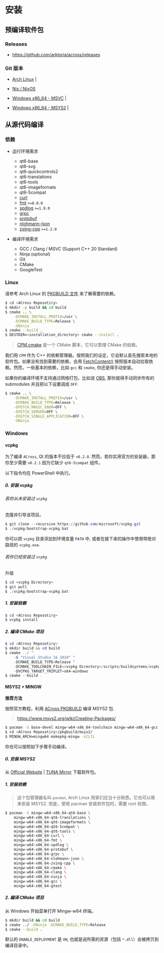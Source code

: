 # 安装

## 预编译软件包

### Releases
- https://github.com/arktoria/across/releases

### Git 版本 

- [Arch Linux](https://github.com/ArkToria/ACross/actions/workflows/arch-build.yaml) | <span id="across-git-archlinux"></span>

- [Nix / NixOS](https://github.com/ArkToria/ACross/actions/workflows/nix-build.yaml)

- [Windows x86_64 - MSVC](https://github.com/ArkToria/ACross/actions/workflows/msvc-build.yaml) | <span id="across-git-msvc"></span>

- [Windows x86_64 - MSYS2](https://github.com/ArkToria/ACross/actions/workflows/msys2-mingw64-build.yaml) | <span id="across-git-mingw-w64"></span>

## 从源代码编译

### 依赖
- 运行环境需求
    - qt6-base
    - qt6-svg
    - qt6-quickcontrols2
    - qt6-translations
    - qt6-tools
    - qt6-imageformats
    - qt6-5compat
    - [curl](https://github.com/curl/curl)
    - [fmt](https://github.com/fmtlib/fmt) `>=8.0.0`
    - [spdlog](https://github.com/gabime/spdlog) `>=1.9.0`
    - [grpc](https://github.com/grpc/grpc)
    - [protobuf](https://github.com/protocolbuffers/protobuf)
    - [nlohmann-json](https://github.com/nlohmann/json)
    - [zxing-cpp](https://github.com/nu-book/zxing-cpp) `>=1.2.0`

- 编译环境需求
    - GCC / Clang / MSVC (Support C++ 20 Standard)
    - Ninja (optional)
    - Git
    - CMake
    - GoogleTest

### Linux

请参考 Arch Linux 的 [PKGBUILD 文件](https://github.com/ArkToria/ACross/blob/master/pkgbuild/arch/across-dev-git/PKGBUILD) 来了解需要的依赖。

```bash
$ cd <ACross Reposotiry>
$ mkdir -p build && cd build
$ cmake .. \
    -DCMAKE_INSTALL_PREFIX=/usr \
    -DCMAKE_BUILD_TYPE=Release \
    -GNinja
$ cmake --build .
$ DESTDIR=<installation_directory> cmake --install .
```

> [CPM.cmake](https://github.com/cpm-cmake/CPM.cmake) 是一个 CMake 脚本，它可以管理 CMake 的依赖。

我们用 `CPM` 作为 C++ 的依赖管理器。按照我们的设定，它会默认首先搜索本地的软件包。如果没有找到需要的依赖，会用 [FetchContent()](https://cmake.org/cmake/help/latest/module/FetchContent.html) 按照版本自动拉取依赖。然而，一些基本的依赖，比如 `gcc` 和 `cmake`, 你还是得手动安装。

如果你的编译环境不支持通过网络打包，比如说 [OBS](https://build.opensuse.org/), 那你就得手动同步所有的 submodules 并且把以下设置调成 `OFF`.

```bash
$ cmake .. \
    -DCMAKE_INSTALL_PREFIX=/usr \
    -DCMAKE_BUILD_TYPE=Release \
    -DFETCH_MAGIC_ENUM=OFF \
    -DFETCH_SEMVER=OFF \
    -DFETCH_SINGLE_APPLICATION=OFF \
    -GNinja
```
### Windows

#### vcpkg

为了编译 `ACross`,  Qt 的版本不应低于 `v6.2.0`. 然而，若你实用官方的安装器，那你至少需要 `v6.2.1` 因为它缺少 `qt6-5compat` 组件。

以下指令均在 PowerShell 中执行。

##### 0. 安装 vcpkg

###### 若你从未安装过 `vcpkg`

克隆并引导该项目。

```powershell
$ git clone --recursive https://github.com/microsoft/vcpkg.git
$ ./vcpkg/bootstrap-vcpkg.bat
```

你可以把 `vcpkg` 目录添加到环境变量 `PATH` 中, 或者在接下来的操作中使用带绝对路径的 `vcpkg.exe`.

###### 若你已经安装过 `vcpkg`

升级

```powershell
$ cd <vcpkg Directory>
$ git pull
$ ./vcpkg/bootstrap-vcpkg.bat
```

##### 1. 安装依赖

```powershell
$ cd <ACross Reposotiry>
$ vcpkg install
```

##### 2. 编译 CMake 项目

```powershell
$ cd <ACross Reposotiry>
$ mkdir build && cd build
$ cmake ../ ^
    -G "Visual Studio 16 2019" ^
    -DCMAKE_BUILD_TYPE=Release ^
    -DCMAKE_TOOLCHAIN_FILE=<vcpkg Directory>/scripts/buildsystems/vcpkg.cmake ^
    -DVCPKG_TARGET_TRIPLET=x64-windows
$ cmake --build .
```

#### MSYS2 + MINGW
**推荐方法**

按照官方教程，利用 [ACross PKGBUILD](https://github.com/ArkToria/ACross/blob/master/pkgbuild/msys2/PKGBUILD) 编译 MSYS2 包.

> https://www.msys2.org/wiki/Creating-Packages/

```bash
$ pacman -S base-devel mingw-w64-x86_64-toolchain mingw-w64-x86_64-gcc
$ cd <ACross Reposotiry>/pkgbuild/msys2/
$ MINGW_ARCH=mingw64 makepkg-mingw -sCLfi
```

你也可以按照如下步骤手动编译。

##### 0. 安装 MSYS2

从 [Official Website](https://www.msys2.org/) | [TUNA Mirror](https://mirrors.tuna.tsinghua.edu.cn/msys2/distrib/msys2-x86_64-latest.exe) 下载软件包。

##### 1. 安装依赖

> 这个包管理器名叫 `pacman`, Arch Linux 用家们应当十分熟悉。它也可以用来安装 MSYS2. 但是，使用 pacman 安装软件包时，需要 root 权限。

```bash
$ pacman -S mingw-w64-x86_64-qt6-base \
    mingw-w64-x86_64-qt6-translations \
    mingw-w64-x86_64-qt6-imageformats \
    mingw-w64-x86_64-qt6-5compat \
    mingw-w64-x86_64-qt6-tools \
    mingw-w64-x86_64-curl \
    mingw-w64-x86_64-fmt \
    mingw-w64-x86_64-spdlog \
    mingw-w64-x86_64-protobuf \
    mingw-w64-x86_64-grpc \
    mingw-w64-x86_64-nlohmann-json \
    mingw-w64-x86_64-zxing-cpp \
    mingw-w64-x86_64-cmake \
    mingw-w64-x86_64-clang \
    mingw-w64-x86_64-ninja \
    mingw-w64-x86_64-gcc \
    mingw-w64-x86_64-gtest
```

##### 2. 编译 CMake 项目

从 Windows 开始菜单打开 Mingw-w64 终端。

```bash
$ mkdir build && cd build
$ cmake ../ -GNinja -DCMAKE_BUILD_TYPE=Release
$ cmake --build .
```

默认的 `ENABLE_DEPLOYMENT` 是 `ON`, 也就是说所需的资源（包括 `*.dll`）会被拷贝到编译目录中。
